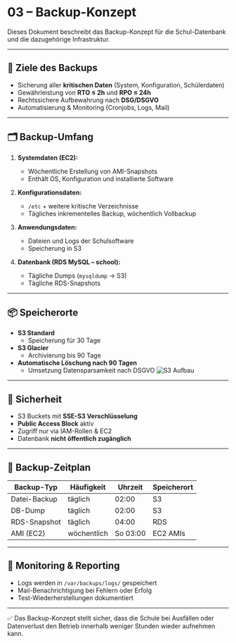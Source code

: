 # 03 – Backup-Konzept

Dieses Dokument beschreibt das Backup-Konzept für die Schul-Datenbank und die dazugehörige Infrastruktur.

---

## 🎯 Ziele des Backups
- Sicherung aller **kritischen Daten** (System, Konfiguration, Schülerdaten)
- Gewährleistung von **RTO ≤ 2h** und **RPO ≤ 24h**
- Rechtssichere Aufbewahrung nach **DSG/DSGVO**
- Automatisierung & Monitoring (Cronjobs, Logs, Mail)

---

## 🗂️ Backup-Umfang

1. **Systemdaten (EC2):**
   - Wöchentliche Erstellung von AMI-Snapshots
   - Enthält OS, Konfiguration und installierte Software

2. **Konfigurationsdaten:**
   - `/etc` + weitere kritische Verzeichnisse
   - Tägliches inkrementelles Backup, wöchentlich Vollbackup

3. **Anwendungsdaten:**
   - Dateien und Logs der Schulsoftware
   - Speicherung in S3

4. **Datenbank (RDS MySQL – school):**
   - Tägliche Dumps (`mysqldump` → S3)
   - Tägliche RDS-Snapshots

---

## 📦 Speicherorte

- **S3 Standard**  
  - Speicherung für 30 Tage
- **S3 Glacier**  
  - Archivierung bis 90 Tage
- **Automatische Löschung nach 90 Tagen**  
  - Umsetzung Datensparsamkeit nach DSGVO
![S3 Aufbau](s3_aufbau.png)
---

## 🔐 Sicherheit

- S3 Buckets mit **SSE-S3 Verschlüsselung**
- **Public Access Block** aktiv
- Zugriff nur via IAM-Rollen & EC2
- Datenbank **nicht öffentlich zugänglich**

---

## 📅 Backup-Zeitplan

| Backup-Typ         | Häufigkeit   | Uhrzeit | Speicherort |
|--------------------|--------------|---------|-------------|
| Datei-Backup       | täglich      | 02:00   | S3          |
| DB-Dump            | täglich      | 02:00   | S3          |
| RDS-Snapshot       | täglich      | 04:00   | RDS         |
| AMI (EC2)          | wöchentlich  | So 03:00| EC2 AMIs    |

---

## 📨 Monitoring & Reporting

- Logs werden in `/var/backups/logs/` gespeichert
- Mail-Benachrichtigung bei Fehlern oder Erfolg
- Test-Wiederherstellungen dokumentiert

---

✅ Das Backup-Konzept stellt sicher, dass die Schule bei Ausfällen oder Datenverlust den Betrieb innerhalb weniger Stunden wieder aufnehmen kann.
